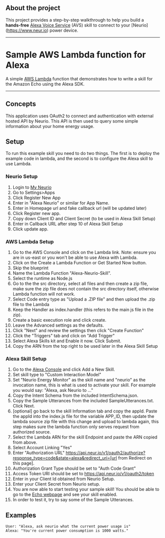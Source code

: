 
## About the project

This project provides a step-by-step walkthrough to help you build a **hands-free** [Alexa Voice Service](https://developer.amazon.com/avs) (AVS) skill to connect to your [Neurio] (https://www.neur.io) power device. 

---

# Sample AWS Lambda function for Alexa
A simple [AWS Lambda](http://aws.amazon.com/lambda) function that demonstrates how to write a skill for the Amazon Echo using the Alexa SDK.

---

## Concepts
This application uses OAuth2 to connect and authentication with external hosted API by Neurio. This API is then used to query some simple information about your home energy usage. 

## Setup
To run this example skill you need to do two things. The first is to deploy the example code in lambda, and the second is to configure the Alexa skill to use Lambda.

### Neurio Setup
1. Login to [My Neurio](https://my.neur.io)
2. Go to Settings>Apps
3. Click Register New App
4. Enter in "Alexa Neurio" or similar for App Name.
5. Enter in Homepage url and fake callback url (will be updated later)
6. Click Register new app.
7. Copy down Client ID and Client Secret (to be used in Alexa Skill Setup)
8. Enter in Callback URL after step 10 of Alexa Skill Setup
9. Click update app.

### AWS Lambda Setup
1. Go to the AWS Console and click on the Lambda link. Note: ensure you are in us-east or you won't be able to use Alexa with Lambda.
2. Click on the Create a Lambda Function or Get Started Now button.
3. Skip the blueprint
4. Name the Lambda Function "Alexa-Neurio-Skill".
5. Select the runtime as Node.js
5. Go to the the src directory, select all files and then create a zip file, make sure the zip file does not contain the src directory itself, otherwise Lambda function will not work.
6. Select Code entry type as "Upload a .ZIP file" and then upload the .zip file to the Lambda
7. Keep the Handler as index.handler (this refers to the main js file in the zip).
8. Create a basic execution role and click create.
9. Leave the Advanced settings as the defaults.
10. Click "Next" and review the settings then click "Create Function"
11. Click the "Triggers" tab and click on "Add Trigger"
12. Select Alexa Skills kit and Enable it now. Click Submit.
13. Copy the ARN from the top right to be used later in the Alexa Skill Setup

### Alexa Skill Setup
1. Go to the [Alexa Console](https://developer.amazon.com/edw/home.html) and click Add a New Skill.
2. Set skill type to "Custom Interaction Model"
3. Set "Neurio Energy Monitor" as the skill name and "neurio" as the invocation name, this is what is used to activate your skill. For example you would say: "Alexa, ask Neurio to ..."
4. Copy the Intent Schema from the included IntentSchema.json.
5. Copy the Sample Utterances from the included SampleUtterances.txt. Click Next.
6. [optional] go back to the skill Information tab and copy the appId. Paste the appId into the index.js file for the variable APP_ID,
   then update the lambda source zip file with this change and upload to lambda again, this step makes sure the lambda function only    serves request from authorized source.
7. Select the Lambda ARN for the skill Endpoint and paste the ARN copied from above.
8. Select Account Linking "Yes"
9. Enter "Authorization URL" https://api.neur.io/v1/oauth2/authorize?response_type=code&state=alexa&redirect_uri=[url from Redirect on this page].
10. Authorization Grant Type should be set to "Auth Code Grant"
11. Access Token URI should be set to https://api.neur.io/v1/oauth2/token
12. Enter in your Client Id obtained from Neurio Setup.
13. Enter your Client Secret from Neurio setup.
14. You are now able to start testing your sample skill! You should be able to go to the [Echo webpage](http://echo.amazon.com/#skills) and see your skill enabled.
15. In order to test it, try to say some of the Sample Utterances.

## Examples
    User: "Alexa, ask neurio what the current power usage is"
    Alexa: "You're current power consumption is 1000 watts."
